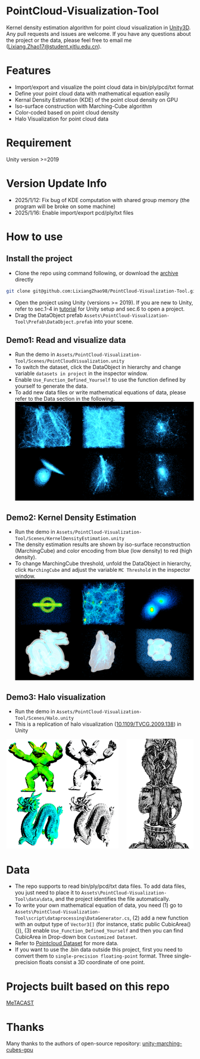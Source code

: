 PointCloud-Visualization-Tool
======


Kernel density estimation algorithm for point cloud visualization in [Unity3D](https://unity3d.com/get-unity/download "Unity download").\
Any pull requests and issues are welcome. If you have any questions about the project or the data, please feel free to email me (Lixiang.Zhao17@student.xjtlu.edu.cn).

# Features
- Import/export and visualize the point cloud data in bin/ply/pcd/txt format
- Define your point cloud data with mathematical equation easily
- Kernal Density Estimation (KDE) of the point cloud density on GPU
- Iso-surface construction with Marching-Cube algorithm
- Color-coded based on point cloud density
- Halo Visualization for point cloud data

# Requirement
Unity version >=2019

# Version Update Info
- 2025/1/12: Fix bug of KDE computation with shared group memory (the program will be broke on some machine)
- 2025/1/16: Enable import/export pcd/ply/txt files


# How to use

## Install the project
- Clone the repo using command following, or download the [archive](https://github.com/LixiangZhao98/PointCloud-Visualization-Tool/archive/refs/heads/master.zip "archive") directly
```bash
git clone git@github.com:LixiangZhao98/PointCloud-Visualization-Tool.git
```
- Open the project using Unity (versions >= 2019). If you are new to Unity, refer to sec.1-4 in [tutorial](https://raw.githubusercontent.com/LixiangZhao98/asset/master/Tutorial/Unity_Setup_General.pdf) for Unity setup and sec.6 to open a project.
- Drag the DataObject prefab `Assets\PointCloud-Visualization-Tool\Prefab\DataObject.prefab` into your scene.

## Demo1: Read and visualize data
- Run the demo in `Assets/PointCloud-Visualization-Tool/Scenes/PointCloudVisualization.unity`
- To switch the dataset, click the DataObject in hierarchy and change variable `datasets in project` in the inspector window. 
- Enable `Use_Function_Defined_Yourself` to use the function defined by yourself to generate the data.
- To add new data files or write mathematical equations of data, please refer to the Data section in the following.
![Image](https://github.com/LixiangZhao98/asset/blob/master/Project/PointCloud-Visualization-Tool/pic/PointClouds.png "Image")

## Demo2: Kernel Density Estimation
- Run the demo in `Assets/PointCloud-Visualization-Tool/Scenes/KernelDensityEstimation.unity`
- The density estimation results are shown by iso-surface reconstruction (MarchingCube) and color encoding from blue (low density) to red (high density).
- To change MarchingCube threshold, unfold the DataObject in hierarchy, click `MarchingCube` and adjust the variable `MC Threshold` in the inspector window.
![Image](https://github.com/LixiangZhao98/asset/blob/master/Project/PointCloud-Visualization-Tool/pic/KDE.png "Image")

## Demo3: Halo visualization
- Run the demo in `Assets/PointCloud-Visualization-Tool/Scenes/Halo.unity`
- This is a replication of halo visualization ([10.1109/TVCG.2009.138](https://ieeexplore.ieee.org/document/5290742 "Depth-Dependent Halos")) in Unity 


<div style="display: flex; justify-content: space-between; align-items: center;">

  <img src="https://github.com/LixiangZhao98/asset/blob/master/Project/PointCloud-Visualization-Tool/pic/ColorHalo.png" alt="Image 1" style="width: 60%;"/>
  <img src="https://github.com/LixiangZhao98/asset/blob/master/Project/PointCloud-Visualization-Tool/pic/statuette.png" alt="Image 2" style="width: 36%;"/>

</div>


# Data
- The repo supports to read bin/ply/pcd/txt data files. To add data files, you just need to place it to `Assets\PointCloud-Visualization-Tool\data\data`, and the project identifies the file automatically.
- To write your own mathematical equation of data, you need (1) go to `Assets\PointCloud-Visualization-Tool\script\dataprocessing\DataGenerator.cs`, (2) add a new function with an output type of `Vector3[]` (for instance, static public CubicArea(){}), (3) enable `Use_Function_Defined_Yourself` and then you can find CubicArea in Drop-down box `Customized Dataset`.
- Refer to [Pointcloud Dataset](https://github.com/LixiangZhao98/Pointcloud-Dataset) for more data.
- If you want to use the .bin data outside this project, first you need to convert them to `single-precision floating-point` format. Three single-precision floats consist a 3D coordinate of one point.

# Projects built based on this repo
[MeTACAST](https://github.com/LixiangZhao98/MeTACAST "MeTACAST")

[//]: # (- The .ply files can be downloaded from [https://graphics.stanford.edu/data/3Dscanrep/]&#40;https://graphics.stanford.edu/data/3Dscanrep/&#41;. The .bin files can be downloaded from the repo &#40;TODO&#41;)

[//]: # (# Scripting)

[//]: # ()
[//]: # (The following are all in `Assets/PointCloud-Visualization-Tool/Scenes/MyPointCloud.unity`.)

[//]: # (  )
[//]: # (## Load data from binary files)

[//]: # (- Add `RenderDataRunTime` to an empty GameObject &#40;you can name it whatever you like, here we call it "Runtime"&#41;.)

[//]: # (- Create a new script &#40;you can name it whatever you like, here we call it `MyPointCloud.cs`&#41; and add it to GameObject "Runtime".)

[//]: # (- In `MyPointCloud.cs`, We first initialize two varaibles `particleMat` and `visCenter`. Remember to assign these two variables in the inspector.)

[//]: # (```c#)

[//]: # (public Material particleMat;  // the material of the points)

[//]: # (public GameObject visCenter; //The visualization will always follow this GameObject when starting the game. )

[//]: # (``` )

[//]: # (- To load data from binary files, we can simply call `DataMemory.LoadDataByByte&#40;fileName&#41;`. An example code is as follows:)

[//]: # (```c#)

[//]: # (public class MyPointCloud : MonoBehaviour)

[//]: # ({)

[//]: # (    public Material particleMat;  // the material of the points)

[//]: # (    public GameObject visCenter; //The visualization will always follow the `Vis center` when starting the game. )

[//]: # (    void Start&#40;&#41;)

[//]: # (    {)

[//]: # (        DataStorage.StacksInitialize&#40;&#41;;  //Initialize)

[//]: # (        DataStorage.LoadByte&#40;"Flocculentcube2"&#41;;  //load the data from the the binary file; the input is the name of the binary file)

[//]: # (        RenderDataRunTime.visSize = 1f;  //the size of the visualization)

[//]: # (        RenderDataRunTime.Init&#40;visCenter, particleMat&#41;;  // Assign materials and center to the RenderDataRunTime.cs`)

[//]: # (    })

[//]: # (})

[//]: # (```)

[//]: # (![Image]&#40;https://github.com/LixiangZhao98/asset/blob/master/Project/PointCloud-Visualization-Tool/pic/LoadBinary.png "Image"&#41;)

[//]: # (- The data files stores x,y,z coordinates in binary format located in `Asset/PointCloud-Visualization-Tool/data/data` folder. To use them, you need to convert the binary sequence to single-precision floating-point &#40;32bits&#41; sequence. Then, the 1st, 2nd, and 3rd floats are the x,y, and z coordinates for the first point. The 4th, 5th and 6th floats are the x,y, and z coordinates for the second point...  Here is a full list of the [Point Cloud Dataset]&#40;https://raw.githubusercontent.com/LixiangZhao98/asset/master/Project/PointCloud-Visualization-Tool/files/Data.pdf "Data"&#41;. Some are not in this repo. If you need them, please feel free to email me.)

[//]: # ()
[//]: # (## Load data by point positions)

[//]: # (- To load data by point positions, we can build a `Vector3[] vector3Array` and call `DataMemory.LoadDataByVec3s&#40;vector3Array,name&#41;`. An example to generate a group of points in a cubic range is as follows:)

[//]: # (```c#)

[//]: # (public class MyPointCloud : MonoBehaviour)

[//]: # ({)

[//]: # (    public Material particleMat;  // the material of the points)

[//]: # (    public GameObject visCenter; //The visualization will always follow the `Vis center` when starting the game. )

[//]: # (    void Start&#40;&#41;)

[//]: # (    {)

[//]: # (        Vector3[] v = Generate_Cube&#40;&#41;;  // Generate random points in Cubic shape)

[//]: # (        DataStorage.StacksInitialize&#40;&#41;;//Initialize)

[//]: # (        DataStorage.LoadVec3s&#40;v, "cube"&#41;;  // the first input is Vector[], the second is the name of the data &#40;you can name it as you like&#41;)

[//]: # (        RenderDataRunTime.visSize = 1f;  //the size of the visualization)

[//]: # (        RenderDataRunTime.Init&#40;visCenter,particleMat&#41;;  // Assign materials and center to the RenderDataRunTime.cs`)

[//]: # (    })

[//]: # (    public Vector3[] Generate_Cube&#40;&#41;  // Generate random points in Cubic shape)

[//]: # (    {)

[//]: # (        Random.InitState&#40;2&#41;;)

[//]: # (        int num = 100000;)

[//]: # (        int i = 0;)

[//]: # (        Vector3[] v = new Vector3[num];)

[//]: # (        while &#40;i < num&#41;)

[//]: # (        {)

[//]: # (            v[i] = new Vector3&#40;Random.Range&#40;-1.0f, 1.0f&#41;, Random.Range&#40;-1.0f, 1.0f&#41;, Random.Range&#40;-1.0f, 1.0f&#41;&#41;;)

[//]: # (            i++;)

[//]: # (        })

[//]: # (        return v;)

[//]: # (    })

[//]: # (})

[//]: # (```)

[//]: # (![Image]&#40;https://github.com/LixiangZhao98/asset/blob/master/Project/PointCloud-Visualization-Tool/pic/LoadVec3s.png "Image"&#41;)

[//]: # ()
[//]: # (## Load data from ply files)

[//]: # ()
[//]: # (```c#)

[//]: # (public class MyPointCloud : MonoBehaviour)

[//]: # ({)

[//]: # (    public Material particleMat;  // the material of the points)

[//]: # (    public GameObject visCenter; //The visualization will always follow the `Vis center` when starting the game. )

[//]: # (    void Start&#40;&#41;)

[//]: # (    {)

[//]: # (        DataStorage.StacksInitialize&#40;&#41;;  //Initialize)

[//]: # (        DataStorage.LoadPly&#40;"dragon_vrip"&#41;;  //load the data from the the ply file; the input is the name of the binary file)

[//]: # (        RenderDataRunTime.visSize = 1f;)

[//]: # (        RenderDataRunTime.Init&#40;visCenter, particleMat&#41;;  // Assign materials and center to the RenderDataRunTime.cs`)

[//]: # (    })

[//]: # (})

[//]: # (```)

[//]: # (![Image]&#40;https://github.com/LixiangZhao98/asset/blob/master/Project/PointCloud-Visualization-Tool/pic/LoadPly.png "Image"&#41;)

[//]: # (### Traversal of points)

[//]: # (To get information of each point, such as the position. We can simply do as following:)

[//]: # (```c#)

[//]: # (void Start&#40;&#41;)

[//]: # ({)

[//]: # (for&#40;int i=0;i<DataMemory.allParticle.GetParticlenum&#40;&#41;;i++&#41;)

[//]: # ({)

[//]: # (    Debug.Log&#40;DataMemory.allParticle.GetParticlePosition&#40;i&#41;&#41;;)

[//]: # (})

[//]: # (})

[//]: # (```)

# Thanks
Many thanks to the authors of open-source repository:
[unity-marching-cubes-gpu](https://github.com/pavelkouril/unity-marching-cubes-gpu "unity-marching-cubes-gpu")





